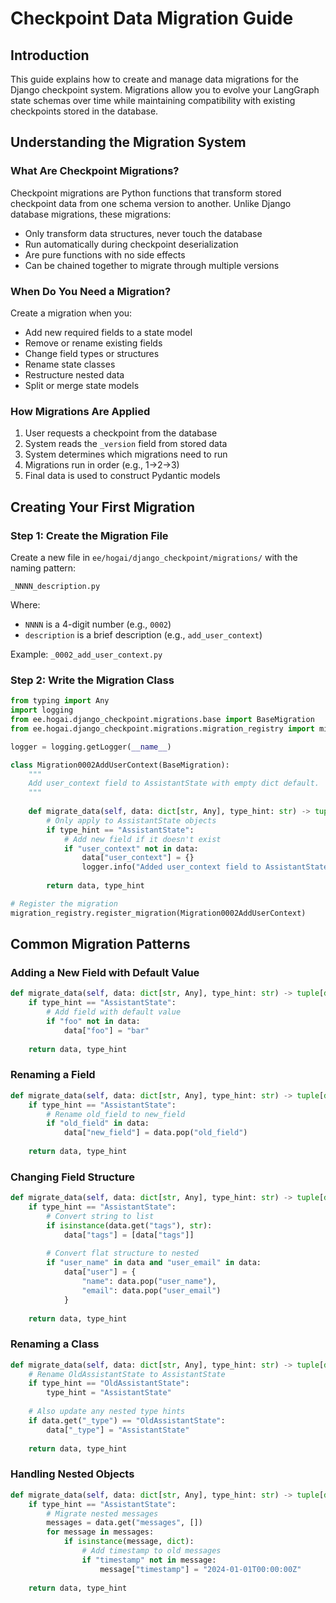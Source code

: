 # Checkpoint Data Migration Guide

## Introduction

This guide explains how to create and manage data migrations for the Django checkpoint system. Migrations allow you to evolve your LangGraph state schemas over time while maintaining compatibility with existing checkpoints stored in the database.

## Understanding the Migration System

### What Are Checkpoint Migrations?

Checkpoint migrations are Python functions that transform stored checkpoint data from one schema version to another. Unlike Django database migrations, these migrations:

- Only transform data structures, never touch the database
- Run automatically during checkpoint deserialization
- Are pure functions with no side effects
- Can be chained together to migrate through multiple versions

### When Do You Need a Migration?

Create a migration when you:

- Add new required fields to a state model
- Remove or rename existing fields
- Change field types or structures
- Rename state classes
- Restructure nested data
- Split or merge state models

### How Migrations Are Applied

1. User requests a checkpoint from the database
2. System reads the `_version` field from stored data
3. System determines which migrations need to run
4. Migrations run in order (e.g., 1→2→3)
5. Final data is used to construct Pydantic models

## Creating Your First Migration

### Step 1: Create the Migration File

Create a new file in `ee/hogai/django_checkpoint/migrations/` with the naming pattern:
```
_NNNN_description.py
```

Where:
- `NNNN` is a 4-digit number (e.g., `0002`)
- `description` is a brief description (e.g., `add_user_context`)

Example: `_0002_add_user_context.py`

### Step 2: Write the Migration Class

```python
from typing import Any
import logging
from ee.hogai.django_checkpoint.migrations.base import BaseMigration
from ee.hogai.django_checkpoint.migrations.migration_registry import migration_registry

logger = logging.getLogger(__name__)

class Migration0002AddUserContext(BaseMigration):
    """
    Add user_context field to AssistantState with empty dict default.
    """
    
    def migrate_data(self, data: dict[str, Any], type_hint: str) -> tuple[dict[str, Any], str]:
        # Only apply to AssistantState objects
        if type_hint == "AssistantState":
            # Add new field if it doesn't exist
            if "user_context" not in data:
                data["user_context"] = {}
                logger.info("Added user_context field to AssistantState")
        
        return data, type_hint

# Register the migration
migration_registry.register_migration(Migration0002AddUserContext)
```

## Common Migration Patterns

### Adding a New Field with Default Value

```python
def migrate_data(self, data: dict[str, Any], type_hint: str) -> tuple[dict[str, Any], str]:
    if type_hint == "AssistantState":
        # Add field with default value
        if "foo" not in data:
            data["foo"] = "bar"
    
    return data, type_hint
```

### Renaming a Field

```python
def migrate_data(self, data: dict[str, Any], type_hint: str) -> tuple[dict[str, Any], str]:
    if type_hint == "AssistantState":
        # Rename old_field to new_field
        if "old_field" in data:
            data["new_field"] = data.pop("old_field")
    
    return data, type_hint
```

### Changing Field Structure

```python
def migrate_data(self, data: dict[str, Any], type_hint: str) -> tuple[dict[str, Any], str]:
    if type_hint == "AssistantState":
        # Convert string to list
        if isinstance(data.get("tags"), str):
            data["tags"] = [data["tags"]]
        
        # Convert flat structure to nested
        if "user_name" in data and "user_email" in data:
            data["user"] = {
                "name": data.pop("user_name"),
                "email": data.pop("user_email")
            }
    
    return data, type_hint
```

### Renaming a Class

```python
def migrate_data(self, data: dict[str, Any], type_hint: str) -> tuple[dict[str, Any], str]:
    # Rename OldAssistantState to AssistantState
    if type_hint == "OldAssistantState":
        type_hint = "AssistantState"
    
    # Also update any nested type hints
    if data.get("_type") == "OldAssistantState":
        data["_type"] = "AssistantState"
    
    return data, type_hint
```

### Handling Nested Objects

```python
def migrate_data(self, data: dict[str, Any], type_hint: str) -> tuple[dict[str, Any], str]:
    if type_hint == "AssistantState":
        # Migrate nested messages
        messages = data.get("messages", [])
        for message in messages:
            if isinstance(message, dict):
                # Add timestamp to old messages
                if "timestamp" not in message:
                    message["timestamp"] = "2024-01-01T00:00:00Z"
    
    return data, type_hint
```
